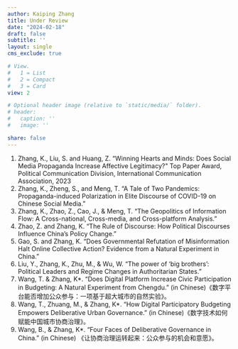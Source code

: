 ```yaml
---
author: Kaiping Zhang
title: Under Review
date: "2024-02-18"
draft: false
subtitle: ''
layout: single
cms_exclude: true

# View.
#   1 = List
#   2 = Compact
#   3 = Card
view: 2

# Optional header image (relative to `static/media/` folder).
# header:
#   caption: ''
#   image: ''

share: false
---
```

1.	Zhang, K., Liu, S. and Huang, Z. “Winning Hearts and Minds: Does Social Media Propaganda Increase Affective Legitimacy?" 
Top Paper Award, Political Communication Division, International Communication Association, 2023
2.	Zhang, K., Zheng, S., and Meng, T. “A Tale of Two Pandemics: Propaganda-induced Polarization in Elite Discourse of COVID-19 on Chinese Social Media.” 
3.	Zhang, K., Zhao, Z., Cao, J., & Meng, T. “The Geopolitics of Information Flow: A Cross-national, Cross-media, and Cross-platform Analysis.” 
4.	Zhao, Z. and Zhang, K. “The Rule of Discourse: How Political Discourses Influence China’s Policy Change.” 
5.	Gao, S. and Zhang, K. “Does Governmental Refutation of Misinformation Halt Online Collective Action? Evidence from a Natural Experiment in China.” 
6.	Liu, Y., Zhang, K., Zhu, M., & Wu, W. “The power of ‘big brothers’: Political Leaders and Regime Changes in Authoritarian States.”
7.	Wang, T. & Zhang, K*. “Does Digital Platform Increase Civic Participation in Budgeting: A Natural Experiment from Chengdu.” (in Chinese)《数字平台能否增加公众参与：一项基于超大城市的自然实验》。
8.	Wang, T., Zhuang, M., & Zhang, K*. “How Digital Participatory Budgeting Empowers Deliberative Urban Governance.” (in Chinese)《数字技术如何赋能中国城市协商治理》。
9.	Wang, B., & Zhang, K*. “Four Faces of Deliberative Governance in China.” (in Chinese) 《让协商治理运转起来：公众参与的机会和意愿》。

